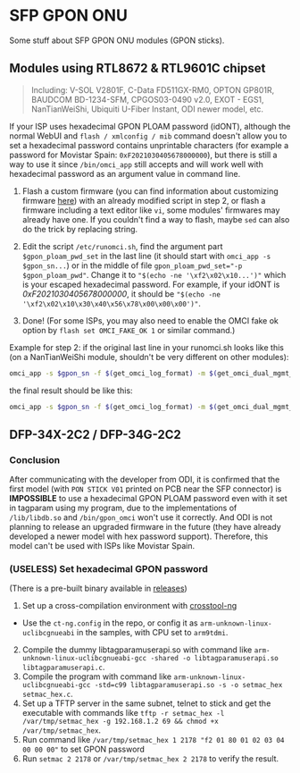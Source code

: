 # SFP GPON ONU
Some stuff about SFP GPON ONU modules (GPON sticks).

## Modules using RTL8672 & RTL9601C chipset

> Including: V-SOL V2801F, C-Data FD511GX-RM0, OPTON GP801R, BAUDCOM BD-1234-SFM, CPGOS03-0490 v2.0, EXOT - EGS1, NanTianWeiShi, Ubiquiti U-Fiber Instant, ODI newer model, etc.

If your ISP uses hexadecimal GPON PLOAM password (idONT), although the normal WebUI and `flash / xmlconfig / mib` command doesn't allow you to set a hexadecimal password contains unprintable characters (for example a password for Movistar Spain: `0xF2021030405678000000`), but there is still a way to use it since `/bin/omci_app` still accepts and will work well with hexadecimal password as an argument value in command line.

1. Flash a custom firmware (you can find information about customizing firmware [here](https://gist.github.com/Anime4000/522b021d0c43e8d6134e95c42603ed2f#modify-firmware)) with an already modified script in step 2, or flash a firmware including a text editor like `vi`, some modules' firmwares may already have one. If you couldn't find a way to flash, maybe `sed` can also do the trick by replacing string.

2. Edit the script `/etc/runomci.sh`, find the argument part `$gpon_ploam_pwd_set` in the last line (it should start with `omci_app -s $gpon_sn...`) or in the middle of file `gpon_ploam_pwd_set="-p $gpon_ploam_pwd"`. Change it to `"$(echo -ne '\xf2\x02\x10...')"` which is your escaped hexadecimal password. For example, if your idONT is *0xF2021030405678000000*, it should be `"$(echo -ne '\xf2\x02\x10\x30\x40\x56\x78\x00\x00\x00')"`.

3. Done! (For some ISPs, you may also need to enable the OMCI fake ok option by `flash set OMCI_FAKE_OK 1` or similar command.)

Example for step 2: if the original last line in your runomci.sh looks like this (on a NanTianWeiShi module, shouldn't be very different on other modules):
```bash
omci_app -s $gpon_sn -f $(get_omci_log_format) -m $(get_omci_dual_mgmt_mode) -d $(get_omci_dbg_level) -t $(get_omci_dev_type) $gpon_ploam_pwd_set $gpon_loid_set $gpon_loidPwd_set $(get_omci_cus_conf) $(get_omci_iot_vlan_cfg) $(get_omci_veip_slot_id_conf) $(get_omci_voice_vendor) &
```

the final result should be like this:
```bash
omci_app -s $gpon_sn -f $(get_omci_log_format) -m $(get_omci_dual_mgmt_mode) -d $(get_omci_dbg_level) -t $(get_omci_dev_type) -p "$(echo -ne '\xf2\x02\x10\x30\x40\x56\x78\x00\x00\x00')" $gpon_loid_set $gpon_loidPwd_set $(get_omci_cus_conf) $(get_omci_iot_vlan_cfg) $(get_omci_veip_slot_id_conf) $(get_omci_voice_vendor) &
```

## DFP-34X-2C2 / DFP-34G-2C2

### Conclusion

After communicating with the developer from ODI, it is confirmed that the first model (with `PON STICK V01` printed on PCB near the SFP connector) is **IMPOSSIBLE** to use a hexadecimal GPON PLOAM password even with it set in tagparam using my program, due to the implementations of `/lib/libdb.so` and `/bin/gpon_omci` won't use it correctly. And ODI is not planning to release an upgraded firmware in the future (they have already developed a newer model with hex password support). Therefore, this model can't be used with ISPs like Movistar Spain.

### (**USELESS**) Set hexadecimal GPON password
(There is a pre-built binary available in [releases](https://github.com/zry98/SFP-GPON-ONU/releases/latest))

1. Set up a cross-compilation environment with [crosstool-ng](https://crosstool-ng.github.io/docs/)
  - Use the `ct-ng.config` in the repo, or config it as `arm-unknown-linux-uclibcgnueabi` in the samples, with CPU set to `arm9tdmi`.
2. Compile the dummy libtagparamuserapi.so with command like `arm-unknown-linux-uclibcgnueabi-gcc -shared -o libtagparamuserapi.so libtagparamuserapi.c`.
3. Compile the program with command like `arm-unknown-linux-uclibcgnueabi-gcc -std=c99 libtagparamuserapi.so -s -o setmac_hex setmac_hex.c`.
4. Set up a TFTP server in the same subnet, telnet to stick and get the executable with commands like `tftp -r setmac_hex -l /var/tmp/setmac_hex -g 192.168.1.2 69 && chmod +x /var/tmp/setmac_hex`.
5. Run command like `/var/tmp/setmac_hex 1 2178 "f2 01 80 01 02 03 04 00 00 00"` to set GPON password
6. Run `setmac 2 2178` or `/var/tmp/setmac_hex 2 2178` to verify the result.
